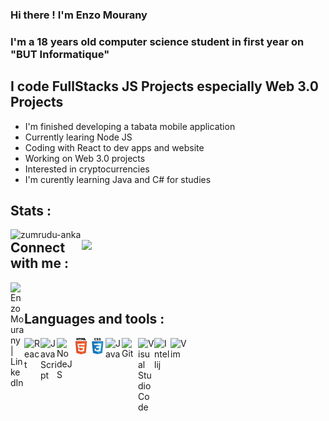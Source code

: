 ### Hi there ! I'm **Enzo Mourany**
### I'm a 18 years old computer science student in first year on "BUT Informatique"

## I code FullStacks JS Projects especially **Web 3.0 Projects**

- I'm finished developing a tabata mobile application
- Currently learing Node JS
- Coding with React to dev apps and website
- Working on Web 3.0 projects
- Interested in cryptocurrencies
- I'm curently learning Java and C# for studies


## Stats :

<a href="https://github.com/denvercoder1/github-readme-streak-stats" title="Go to Source">
  <img align="left" width=390 src="https://github-readme-streak-stats.herokuapp.com/?user=enzo-mourany&theme=react&border=61dafb&hide_border=true" alt="zumrudu-anka" />
</a>
<a href="https://github.com/anuraghazra/github-readme-stats" title="Go to Source">
  <img align="right" width=390 src="https://github-readme-stats.vercel.app/api?username=enzo-mourany&show_icons=true&theme=react&border_color=61dafb&hide_border=true" />
</a>

## Connect with me :


[<img align="left" alt="Enzo Mourany | LinkedIn" width="22px" src="https://cdn.jsdelivr.net/gh/devicons/devicon/icons/linkedin/linkedin-original.svg" />][linkedin]

<br />

## Languages and tools :

<p align="left"> 
<img align="left" alt="React" width="26px" src="https://cdn.jsdelivr.net/gh/devicons/devicon/icons/react/react-original.svg" />
  
<img align="left" alt="JavaScript" width="26px" src="https://cdn.jsdelivr.net/gh/devicons/devicon/icons/javascript/javascript-plain.svg" />
  
<img align="left" alt="NodeJS" width="26px" src="https://cdn.jsdelivr.net/gh/devicons/devicon/icons/nodejs/nodejs-original.svg" />
  
<img align="left" alt="HTML" width="26px" src="https://raw.githubusercontent.com/github/explore/80688e429a7d4ef2fca1e82350fe8e3517d3494d/topics/html/html.png" />
  
<img align="left" alt="CSS" width="26px" src="https://raw.githubusercontent.com/github/explore/80688e429a7d4ef2fca1e82350fe8e3517d3494d/topics/css/css.png" />
  
<img align="left" alt="Java" width="26px" src="https://cdn.jsdelivr.net/gh/devicons/devicon/icons/java/java-original.svg" />
  
<img align="left" alt="Git" width="26px" src="https://cdn.jsdelivr.net/gh/devicons/devicon/icons/git/git-original.svg" />
  
<img align="left" alt="Visual Studio Code" width="26px" src="https://cdn.jsdelivr.net/gh/devicons/devicon/icons/vscode/vscode-original.svg" />
  
<img align="left" alt="Intellij" width="26px" src="https://cdn.jsdelivr.net/gh/devicons/devicon/icons/intellij/intellij-original.svg" />

<img align="left" alt="Vim" width="26px" src="https://cdn.jsdelivr.net/gh/devicons/devicon/icons/vim/vim-original.svg" />
</p>





[linkedin]: https://www.linkedin.com/in/enzo-mourany-9b4a37228/
